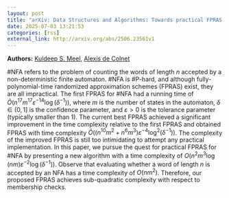 ```yaml
---
layout: post
title: "arXiv: Data Structures and Algorithms: Towards practical FPRAS for #NFA: Exploiting the Power of Dependence"
date: 2025-07-03 13:21:53 
categories: [rss]
external_link: http://arxiv.org/abs/2506.23561v1
---
```


**Authors:** [Kuldeep S. Meel](https://dblp.uni-trier.de/search?q=Kuldeep+S.+Meel), [Alexis de Colnet](https://dblp.uni-trier.de/search?q=Alexis+de+Colnet)

#NFA refers to the problem of counting the words of length $n$ accepted by a
non-deterministic finite automaton. #NFA is #P-hard, and although
fully-polynomial-time randomized approximation schemes (FPRAS) exist, they are
all impractical. The first FPRAS for #NFA had a running time of
$\tilde{O}(n^{17}m^{17}\varepsilon^{-14}\log(\delta^{-1}))$, where $m$ is the
number of states in the automaton, $\delta \in (0,1]$ is the confidence
parameter, and $\varepsilon > 0$ is the tolerance parameter (typically smaller
than $1$). The current best FPRAS achieved a significant improvement in the
time complexity relative to the first FPRAS and obtained FPRAS with time
complexity $\tilde{O}((n^{10}m^2 +
n^6m^3)\varepsilon^{-4}\log^2(\delta^{-1}))$. The complexity of the improved
FPRAS is still too intimidating to attempt any practical implementation.
In this paper, we pursue the quest for practical FPRAS for #NFA by presenting
a new algorithm with a time complexity of
$O(n^2m^3\log(nm)\varepsilon^{-2}\log(\delta^{-1}))$. Observe that evaluating
whether a word of length $n$ is accepted by an NFA has a time complexity of
$O(nm^2)$. Therefore, our proposed FPRAS achieves sub-quadratic complexity with
respect to membership checks.
